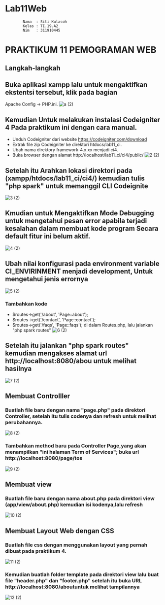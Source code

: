 # Lab11Web
            Nama  : Siti Kulasoh
            Kelas : TI.19.A2
            Nim   : 311910445
            
                                                                                                                   
# PRAKTIKUM 11 PEMOGRAMAN WEB

## Langkah-langkah

## Buka aplikasi xampp lalu untuk mengaktifkan ekstentsi tersebut, klik  pada bagian 
Apache  Config -> PHP.ini.
![a (2)](https://user-images.githubusercontent.com/56240533/122107132-f2b55480-ce44-11eb-9ea6-11e86a5ae4a6.png)


## Kemudian  Untuk melakukan instalasi Codeigniter 4  Pada praktikum ini dengan cara manual.
-  Unduh Codeigniter dari website https://codeigniter.com/download
-  Extrak file zip Codeigniter ke direktori htdocs/lab11_ci.
-  Ubah nama direktory framework-4.x.xx menjadi ci4.
-  Buka browser dengan alamat http://localhost/lab11_ci/ci4/public/
![2 (2)](https://user-images.githubusercontent.com/56240533/122103160-7fa9df00-ce40-11eb-86ed-ad98b6402808.png)

## Setelah itu Arahkan lokasi direktori pada (xampp/htdocs/lab11_ci/ci4/) kemudian tulis "php spark"  untuk memanggil CLI Codeignite
![3 (2)](https://user-images.githubusercontent.com/56240533/122103752-27bfa800-ce41-11eb-8c10-661b6915d621.png)

## Kmudian untuk Mengaktifkan Mode Debugging untuk mengetahui pesan error apabila terjadi kesalahan dalam membuat kode program Secara default fitur ini belum aktif.
 ![4 (2)](https://user-images.githubusercontent.com/56240533/122104103-8127d700-ce41-11eb-872c-a24c5ab13638.png)

## Ubah nilai konfigurasi pada environment variable CI_ENVIRINMENT menjadi development, Untuk  mengetahui jenis errornya
![5 (2)](https://user-images.githubusercontent.com/56240533/122104378-cfd57100-ce41-11eb-9760-1bab5ce509b0.png)

### Tambahkan kode
- $routes->get('/about', 'Page::about');
- $routes->get('/contact', 'Page::contact');
- $routes->get('/faqs', 'Page::faqs'); di dalam Routes.php, lalu jalankan "php spark routes"
![6 (2)](https://user-images.githubusercontent.com/56240533/122104628-11feb280-ce42-11eb-8a2d-dacb96e7c22a.png)

## Setelah itu   jalankan "php spark routes" kemudian mengakses alamat url http://localhost:8080/abou untuk melihat hasilnya
![7 (2)](https://user-images.githubusercontent.com/56240533/122105253-c39de380-ce42-11eb-9e41-5630dda46f92.png)

## Membuat Controlller

### Buatlah  file baru dengan nama "page.php" pada direktori Controller, setelah itu tulis codenya dan refresh untuk melihat perubahannya.
![8 (2)](https://user-images.githubusercontent.com/56240533/122105606-3018e280-ce43-11eb-89f5-f2f0a23ad655.png)

### Tambahkan method baru pada Controller Page,yang akan menampilkan  "ini halaman Term of Services";  buka url http://localhost:8080/page/tos 
![9 (2)](https://user-images.githubusercontent.com/56240533/122106052-a3baef80-ce43-11eb-910a-047a3a5b67dd.png)

## Membuat view 

### Buatlah  file baru dengan nama about.php pada direktori view (app/view/about.php) kemudian isi kodenya,lalu refresh
![10 (2)](https://user-images.githubusercontent.com/56240533/122106371-06ac8680-ce44-11eb-8baf-4511cf09a410.png)

## Membuat Layout Web dengan CSS

###  Buatlah  file css dengan menggunakan layout yang pernah dibuat pada praktikum 4.
![11 (2)](https://user-images.githubusercontent.com/56240533/122106598-568b4d80-ce44-11eb-960d-149d930553eb.png)

###  Kemudian buatlah  folder template pada direktori view lalu  buat file "header.php" dan "footer.php" setelah itu buka URL http://localhost:8080/aboutuntuk melihat tampilannya
![12 (2)](https://user-images.githubusercontent.com/56240533/122106982-c699d380-ce44-11eb-8f1a-5ae3413bad7c.png)



